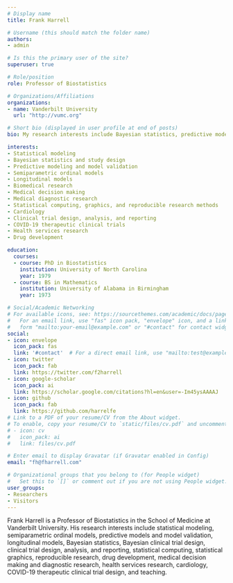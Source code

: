 ```yaml
---
# Display name
title: Frank Harrell

# Username (this should match the folder name)
authors:
- admin

# Is this the primary user of the site?
superuser: true

# Role/position
role: Professor of Biostatistics

# Organizations/Affiliations
organizations:
- name: Vanderbilt University
  url: "http://vumc.org"

# Short bio (displayed in user profile at end of posts)
bio: My research interests include Bayesian statistics, predictive modeling and model validation, statistical computing and graphics, biomedical research, clinical trials, health services research, cardiology, and COVID-19 therapeutics.

interests:
- Statistical modeling
- Bayesian statistics and study design
- Predictive modeling and model validation
- Semiparametric ordinal models
- Longitudinal models
- Biomedical research
- Medical decision making
- Medical diagnostic research
- Statistical computing, graphics, and reproducible research methods
- Cardiology
- Clinical trial design, analysis, and reporting
- COVID-19 therapeutic clinical trials
- Health services research
- Drug development

education:
  courses:
  - course: PhD in Biostatistics
    institution: University of North Carolina
    year: 1979
  - course: BS in Mathematics
    institution: University of Alabama in Birmingham
    year: 1973

# Social/Academic Networking
# For available icons, see: https://sourcethemes.com/academic/docs/page-builder/#icons
#   For an email link, use "fas" icon pack, "envelope" icon, and a link in the
#   form "mailto:your-email@example.com" or "#contact" for contact widget.
social:
- icon: envelope
  icon_pack: fas
  link: '#contact'  # For a direct email link, use "mailto:test@example.org".
- icon: twitter
  icon_pack: fab
  link: https://twitter.com/f2harrell
- icon: google-scholar
  icon_pack: ai
  link: https://scholar.google.com/citations?hl=en&user=-Im45ysAAAAJ
- icon: github
  icon_pack: fab
  link: https://github.com/harrelfe
# Link to a PDF of your resume/CV from the About widget.
# To enable, copy your resume/CV to `static/files/cv.pdf` and uncomment the lines below.
# - icon: cv
#   icon_pack: ai
#   link: files/cv.pdf

# Enter email to display Gravatar (if Gravatar enabled in Config)
email: "fh@fharrell.com"

# Organizational groups that you belong to (for People widget)
#   Set this to `[]` or comment out if you are not using People widget.
user_groups:
- Researchers
- Visitors
---
```


Frank Harrell is a Professor of Biostatistics in the School of Medicine at Vanderbilt University.  His research interests include statistical modeling, semiparametric ordinal models, predictive models and model validation, longitudinal models, Bayesian statistics, Bayesian clinical trial design, clinical trial design, analysis, and reporting, statistical computing, statistical graphics, reproducible research, drug development, medical decision making and diagnostic research, health services research, cardiology, COVID-19 therapeutic clinical trial design, and teaching.
